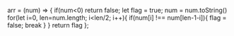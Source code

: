 arr = (num) => {
    if(num<0) return false;
    let flag = true;
    num = num.toString()
    for(let i=0, len=num.length; i<len/2; i++){
        if(num[i] !== num[len-1-i]){
            flag = false;
            break
        }
    }
    return flag
};